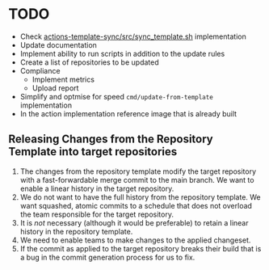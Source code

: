# TODO

- Check [actions-template-sync/src/sync_template.sh](https://github.com/AndreasAugustin/actions-template-sync/blob/54cc6daa8773c61a6df312b2cb9f4f82ef72d690/src/sync_template.sh#L35C27-L35C49) implementation
- Update documentation
- Implement ability to run scripts in addition to the update rules
- Create a list of repositories to be updated
- Compliance
  - Implement metrics
  - Upload report
- Simplify and optmise for speed `cmd/update-from-template` implementation
- In the action implementation reference image that is already built

## Releasing Changes from the Repository Template into target repositories

1. The changes from the repository template modify the target repository with a fast-forwardable merge commit to the main branch. We want to enable a linear history in the target repository.
2. We do not want to have the full history from the repository template.  We want squashed, atomic commits to a schedule that does not overload the team responsible for the target repository.
3. It is *not* necessary (although it would be preferable) to retain a linear history in the repository template.
4. We need to enable teams to make changes to the applied changeset.
5. If the commit as applied to the target repository breaks their build that is a bug in the commit generation process for us to fix.
